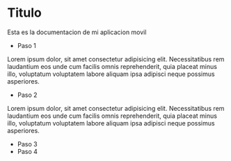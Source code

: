 # Titulo

Esta es la documentacion de mi aplicacion movil

- Paso 1

Lorem ipsum dolor, sit amet consectetur adipisicing elit. Necessitatibus rem laudantium eos unde cum facilis omnis reprehenderit, quia placeat minus illo, voluptatum voluptatem labore aliquam ipsa adipisci neque possimus asperiores.

- Paso 2

Lorem ipsum dolor, sit amet consectetur adipisicing elit. Necessitatibus rem laudantium eos unde cum facilis omnis reprehenderit, quia placeat minus illo, voluptatum voluptatem labore aliquam ipsa adipisci neque possimus asperiores.

- Paso 3
- Paso 4